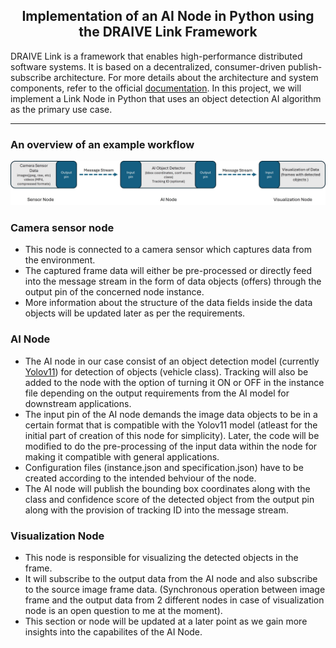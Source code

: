 <div>
    <h2 align="center">
        Implementation of an AI Node in Python using the DRAIVE Link Framework
    </h2>
    <p>
        DRAIVE Link is a framework that enables high-performance distributed software systems. It is based on a decentralized, consumer-driven publish-subscribe architecture. For more details about the architecture and system components, refer to the official <a href="https://pages.draive.com/link2/#reactive-mesh-for-realtime-data-processing">documentation</a>. In this project, we will implement a Link Node in Python that uses an object detection AI algorithm as the primary use case. 
    </p>
</div>

---
### An overview of an example workflow 
![flow_chart](./images/flow_chart.jpg) 

### Camera sensor node
- This node is connected to a camera sensor which captures data from the environment.
- The captured frame data will either be pre-processed or directly feed into the message stream in the form of data objects (offers) through the output pin of the concerned node instance.
- More information about the structure of the data fields inside the data objects will be updated later as per the requirements.

### AI Node

- The AI node in our case consist of an object detection model (currently [Yolov11](https://docs.ultralytics.com/models/yolo11/)) for detection of objects (vehicle class). Tracking will also be added to the node with the option of turning it ON or OFF in the instance file depending on the output requirements from the AI model for downstream applications.
- The input pin of the AI node demands the image data objects to be in a certain format that is compatible with the Yolov11 model (atleast for the initial part of creation of this node for simplicity). Later, the code will be modified to do the pre-processing of the input data within the node for making it compatible with general applications.
- Configuration files (instance.json and specification.json) have to be created according to the intended behviour of the node.
- The AI node will publish the bounding box coordinates along with the class and confidence score of the detected object from the output pin along with the provision of tracking ID into the message stream.
### Visualization Node
-   This node is responsible for visualizing the detected objects in the frame.
- It will subscribe to the output data from the AI node and also subscribe to the source image frame data. (Synchronous operation between image frame and the output data from 2 different nodes in case of visualization node is an open question to me at the moment).
- This section or node will be updated at a later point as we gain more insights into the capabilites of the AI Node.


